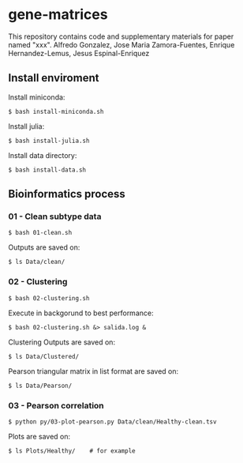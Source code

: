 # gene-matrices
This repository contains code and supplementary materials for paper named "xxx".  Alfredo Gonzalez, Jose Maria Zamora-Fuentes, Enrique Hernandez-Lemus, Jesus Espinal-Enriquez


## Install enviroment

Install miniconda:

`$ bash install-miniconda.sh`

Install julia:

`$ bash install-julia.sh`

Install data directory:

`$ bash install-data.sh`


## Bioinformatics process

### 01 - Clean subtype data

`$ bash 01-clean.sh`

Outputs are saved on:

`$ ls Data/clean/  `

### 02 - Clustering 

`$ bash 02-clustering.sh`

Execute in backgorund to best performance:

`$ bash 02-clustering.sh &> salida.log &`

Clustering Outputs are saved on:

`$ ls Data/Clustered/  `

Pearson triangular matrix in list format are saved on:

`$ ls Data/Pearson/  `

### 03 - Pearson correlation

`$ python py/03-plot-pearson.py Data/clean/Healthy-clean.tsv`

Plots are saved on:

`$ ls Plots/Healthy/    # for example`